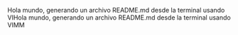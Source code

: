 Hola mundo, generando un archivo README.md desde la terminal usando VIHola mundo, generando un archivo README.md desde la terminal usando VIMM

